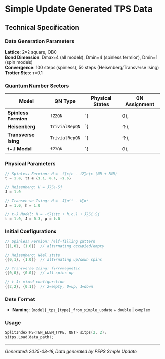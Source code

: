 # Simple Update Generated TPS Data

## Technical Specification

### Data Generation Parameters

**Lattice**: 2×2 square, OBC  
**Bond Dimension**: Dmax=4 (all models), Dmin=4 (spinless fermion), Dmin=1 (spin models)  
**Convergence**: 100 steps (spinless), 50 steps (Heisenberg/Transverse Ising)  
**Trotter Step**: τ=0.1  

### Quantum Number Sectors

| Model | QN Type | Physical States | QN Assignment |
|-------|---------|-----------------|---------------|
| **Spinless Fermion** | `fZ2QN` | `{|0⟩, |1⟩}` | `{fZ2QN(0), fZ2QN(1)}` |
| **Heisenberg** | `TrivialRepQN` | `{|↑⟩, |↓⟩}` | `TrivialRepQN()` |
| **Transverse Ising** | `TrivialRepQN` | `{|↑⟩, |↓⟩}` | `TrivialRepQN()` |
| **t-J Model** | `fZ2QN` | `{|0⟩, |↑⟩, |↓⟩}` | `{fZ2QN(0), fZ2QN(1), fZ2QN(1)}` |

### Physical Parameters

```cpp
// Spinless Fermion: H = -t∑c†c - t2∑c†c (NN + NNN)
t = 1.0, t2 ∈ {2.1, 0.0, -2.5}

// Heisenberg: H = J∑Si·Sj
J = 1.0

// Transverse Ising: H = -J∑σᶻᶻ - h∑σˣ  
J = 1.0, h = 1.0

// t-J Model: H = -t∑(c†c + h.c.) + J∑Si·Sj
t = 1.0, J = 0.3, μ = 0.0
```

### Initial Configurations

```cpp
// Spinless Fermion: half-filling pattern
{{1,0}, {1,0}}  // alternating occupied/empty

// Heisenberg: Néel state
{{0,1}, {1,0}}  // alternating up/down spins

// Transverse Ising: ferromagnetic
{{0,0}, {0,0}}  // all spins up

// t-J: mixed configuration  
{{2,2}, {0,1}}  // 2=empty, 0=up, 1=down
```

### Data Format

- **Naming**: `{model}_tps_{type}_from_simple_update` + `double` | `complex`

### Usage

```cpp
SplitIndexTPS<TEN_ELEM_TYPE, QNT> sitps(2, 2);
sitps.Load(data_path);
```

---
*Generated: 2025-08-18, Data generated by PEPS Simple Update*
